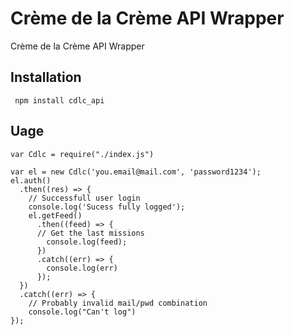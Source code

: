 # Crème de la Crème API Wrapper
Crème de la Crème API Wrapper

## Installation
` npm install cdlc_api`

## Uage

```node
var Cdlc = require("./index.js")

var el = new Cdlc('you.email@mail.com', 'password1234');
el.auth()
  .then((res) => {
    // Successfull user login
    console.log('Sucess fully logged');
    el.getFeed()
      .then((feed) => {
      // Get the last missions
        console.log(feed);
      })
      .catch((err) => {
        console.log(err)
      });
  })
  .catch((err) => {
    // Probably invalid mail/pwd combination
    console.log("Can't log")
});
```
